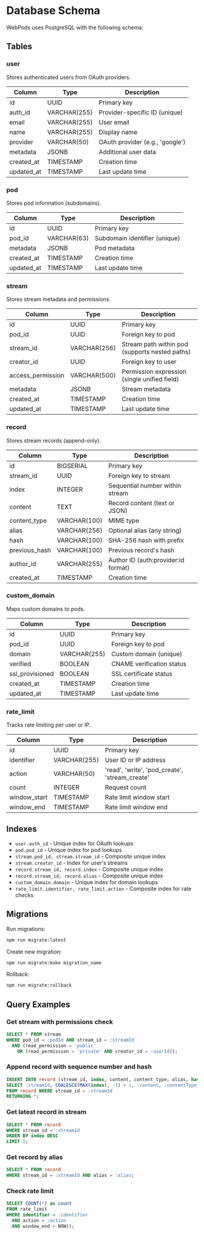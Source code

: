 # Database Schema

WebPods uses PostgreSQL with the following schema:

## Tables

### user
Stores authenticated users from OAuth providers.

| Column | Type | Description |
|--------|------|-------------|
| id | UUID | Primary key |
| auth_id | VARCHAR(255) | Provider-specific ID (unique) |
| email | VARCHAR(255) | User email |
| name | VARCHAR(255) | Display name |
| provider | VARCHAR(50) | OAuth provider (e.g., 'google') |
| metadata | JSONB | Additional user data |
| created_at | TIMESTAMP | Creation time |
| updated_at | TIMESTAMP | Last update time |

### pod
Stores pod information (subdomains).

| Column | Type | Description |
|--------|------|-------------|
| id | UUID | Primary key |
| pod_id | VARCHAR(63) | Subdomain identifier (unique) |
| metadata | JSONB | Pod metadata |
| created_at | TIMESTAMP | Creation time |
| updated_at | TIMESTAMP | Last update time |

### stream
Stores stream metadata and permissions.

| Column | Type | Description |
|--------|------|-------------|
| id | UUID | Primary key |
| pod_id | UUID | Foreign key to pod |
| stream_id | VARCHAR(256) | Stream path within pod (supports nested paths) |
| creator_id | UUID | Foreign key to user |
| access_permission | VARCHAR(500) | Permission expression (single unified field) |
| metadata | JSONB | Stream metadata |
| created_at | TIMESTAMP | Creation time |
| updated_at | TIMESTAMP | Last update time |

### record
Stores stream records (append-only).

| Column | Type | Description |
|--------|------|-------------|
| id | BIGSERIAL | Primary key |
| stream_id | UUID | Foreign key to stream |
| index | INTEGER | Sequential number within stream |
| content | TEXT | Record content (text or JSON) |
| content_type | VARCHAR(100) | MIME type |
| alias | VARCHAR(256) | Optional alias (any string) |
| hash | VARCHAR(100) | SHA-256 hash with prefix |
| previous_hash | VARCHAR(100) | Previous record's hash |
| author_id | VARCHAR(255) | Author ID (auth:provider:id format) |
| created_at | TIMESTAMP | Creation time |

### custom_domain
Maps custom domains to pods.

| Column | Type | Description |
|--------|------|-------------|
| id | UUID | Primary key |
| pod_id | UUID | Foreign key to pod |
| domain | VARCHAR(255) | Custom domain (unique) |
| verified | BOOLEAN | CNAME verification status |
| ssl_provisioned | BOOLEAN | SSL certificate status |
| created_at | TIMESTAMP | Creation time |
| updated_at | TIMESTAMP | Last update time |

### rate_limit
Tracks rate limiting per user or IP.

| Column | Type | Description |
|--------|------|-------------|
| id | UUID | Primary key |
| identifier | VARCHAR(255) | User ID or IP address |
| action | VARCHAR(50) | 'read', 'write', 'pod_create', 'stream_create' |
| count | INTEGER | Request count |
| window_start | TIMESTAMP | Rate limit window start |
| window_end | TIMESTAMP | Rate limit window end |

## Indexes

- `user.auth_id` - Unique index for OAuth lookups
- `pod.pod_id` - Unique index for pod lookups
- `stream.pod_id, stream.stream_id` - Composite unique index
- `stream.creator_id` - Index for user's streams
- `record.stream_id, record.index` - Composite unique index
- `record.stream_id, record.alias` - Composite unique index
- `custom_domain.domain` - Unique index for domain lookups
- `rate_limit.identifier, rate_limit.action` - Composite index for rate checks

## Migrations

Run migrations:
```bash
npm run migrate:latest
```

Create new migration:
```bash
npm run migrate:make migration_name
```

Rollback:
```bash
npm run migrate:rollback
```

## Query Examples

### Get stream with permissions check
```sql
SELECT * FROM stream 
WHERE pod_id = :podId AND stream_id = :streamId
  AND (read_permission = 'public' 
    OR (read_permission = 'private' AND creator_id = :userId));
```

### Append record with sequence number and hash
```sql
INSERT INTO record (stream_id, index, content, content_type, alias, hash, previous_hash, author_id)
SELECT :streamId, COALESCE(MAX(index), -1) + 1, :content, :contentType, :alias, :hash, :previousHash, :authorId
FROM record WHERE stream_id = :streamId
RETURNING *;
```

### Get latest record in stream
```sql
SELECT * FROM record 
WHERE stream_id = :streamId
ORDER BY index DESC 
LIMIT 1;
```

### Get record by alias
```sql
SELECT * FROM record 
WHERE stream_id = :streamId AND alias = :alias;
```

### Check rate limit
```sql
SELECT COUNT(*) as count
FROM rate_limit
WHERE identifier = :identifier 
  AND action = :action
  AND window_end > NOW();
```